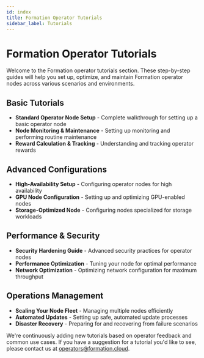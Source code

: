 ```yaml
---
id: index
title: Formation Operator Tutorials
sidebar_label: Tutorials
---
```


# Formation Operator Tutorials

Welcome to the Formation operator tutorials section. These step-by-step guides will help you set up, optimize, and maintain Formation operator nodes across various scenarios and environments.

## Basic Tutorials

* **Standard Operator Node Setup** - Complete walkthrough for setting up a basic operator node
* **Node Monitoring & Maintenance** - Setting up monitoring and performing routine maintenance
* **Reward Calculation & Tracking** - Understanding and tracking operator rewards

## Advanced Configurations

* **High-Availability Setup** - Configuring operator nodes for high availability
* **GPU Node Configuration** - Setting up and optimizing GPU-enabled nodes
* **Storage-Optimized Node** - Configuring nodes specialized for storage workloads

## Performance & Security

* **Security Hardening Guide** - Advanced security practices for operator nodes
* **Performance Optimization** - Tuning your node for optimal performance
* **Network Optimization** - Optimizing network configuration for maximum throughput

## Operations Management

* **Scaling Your Node Fleet** - Managing multiple nodes efficiently
* **Automated Updates** - Setting up safe, automated update processes
* **Disaster Recovery** - Preparing for and recovering from failure scenarios

We're continuously adding new tutorials based on operator feedback and common use cases.
If you have a suggestion for a tutorial you'd like to see, please contact us at operators@formation.cloud. 
